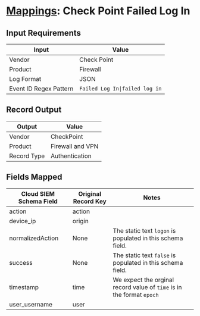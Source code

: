 # [Mappings](README.md): Check Point Failed Log In

## Input Requirements

|Input|Value|
|-----|-----|
|Vendor|Check Point|
|Product|Firewall|
|Log Format|JSON|
|Event ID Regex Pattern|`Failed Log In\|failed log in`|

## Record Output

|Output|Value|
|------|-----|
|Vendor|CheckPoint|
|Product|Firewall and VPN|
|Record Type|Authentication|

## Fields Mapped

|Cloud SIEM Schema Field|Original Record Key|Notes|
|-----------------------|-------------------|-----|
|action|action||
|device_ip|origin||
|normalizedAction|None|The static text `logon` is populated in this schema field.|
|success|None|The static text `false` is populated in this schema field.|
|timestamp|time|We expect the orginal record value of `time` is in the format `epoch`|
|user_username|user||

